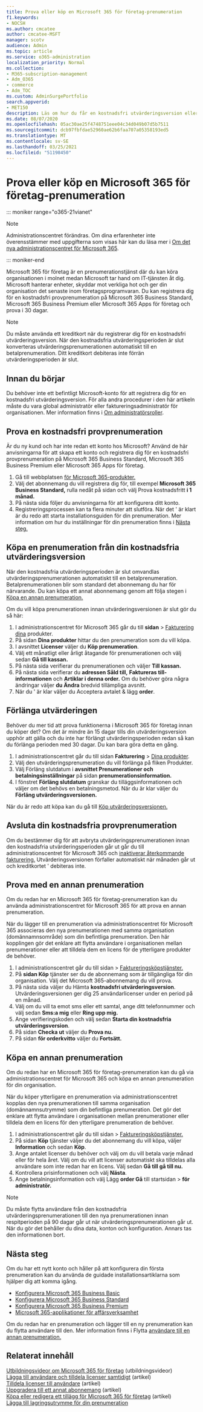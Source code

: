 ```yaml
---
title: Prova eller köp en Microsoft 365 för företag-prenumeration
f1.keywords:
- NOCSH
ms.author: cmcatee
author: cmcatee-MSFT
manager: scotv
audience: Admin
ms.topic: article
ms.service: o365-administration
localization_priority: Normal
ms.collection:
- M365-subscription-management
- Adm_O365
- commerce
- Adm_TOC
ms.custom: AdminSurgePortfolio
search.appverid:
- MET150
description: Läs om hur du får en kostnadsfri utvärderingsversion eller köper en prenumeration för Microsoft 365 för företag.
ms.date: 08/07/2020
ms.openlocfilehash: 05ac30ae25f4748751eee04c34d049b07d5b7511
ms.sourcegitcommit: dcb97fbfdae52960ae62b6faa707a05358193ed5
ms.translationtype: MT
ms.contentlocale: sv-SE
ms.lasthandoff: 03/25/2021
ms.locfileid: "51198450"
---
```

# <a name="try-or-buy-a-microsoft-365-for-business-subscription"></a>Prova eller köp en Microsoft 365 för företag-prenumeration

::: moniker range="o365-21vianet"

> [!NOTE]
> Administrationscentret förändras. Om dina erfarenheter inte överensstämmer med uppgifterna som visas här kan du läsa mer i [Om det nya administrationscentret för Microsoft 365](../admin/microsoft-365-admin-center-preview.md?view=o365-21vianet).

::: moniker-end

Microsoft 365 för företag är en prenumerationstjänst där du kan köra organisationen i molnet medan Microsoft tar hand om IT-tjänsten åt dig. Microsoft hanterar enheter, skyddar mot verkliga hot och ger din organisation det senaste inom företagsprogramvaran. Du kan registrera dig för en kostnadsfri provprenumeration på Microsoft 365 Business Standard, Microsoft 365 Business Premium eller Microsoft 365 Apps för företag och prova i 30 dagar.

> [!NOTE]
> Du måste använda ett kreditkort när du registrerar dig för en kostnadsfri utvärderingsversion. När den kostnadsfria utvärderingsperioden är slut konverteras utvärderingsprenumerationen automatiskt till en betalprenumeration. Ditt kreditkort debiteras inte förrän utvärderingsperioden är slut.

## <a name="before-you-begin"></a>Innan du börjar

Du behöver inte ett befintligt Microsoft-konto för att registrera dig för en kostnadsfri utvärderingsversion. För alla andra procedurer i den här artikeln måste du vara global administratör eller faktureringsadministratör för organisationen. Mer information finns i [Om administratörsroller](../admin/add-users/about-admin-roles.md).

## <a name="try-a-free-trial-subscription"></a>Prova en kostnadsfri provprenumeration

Är du ny kund och har inte redan ett konto hos Microsoft? Använd de här anvisningarna för att skapa ett konto och registrera dig för en kostnadsfri provprenumeration på Microsoft 365 Business Standard, Microsoft 365 Business Premium eller Microsoft 365 Apps för företag.

1. Gå till webbplatsen <a href="https://www.aka.ms/office365signup" target="_blank">för Microsoft 365-produkter.</a>
2. Välj det abonnemang du vill registrera dig för, till exempel **Microsoft 365 Business Standard,** rulla nedåt på sidan och välj Prova kostnadsfritt **i 1 månad.**
3. På nästa sida följer du anvisningarna för att konfigurera ditt konto.
4. Registreringsprocessen kan ta flera minuter att slutföra. När det \' är klart är du redo att starta installationsguiden för din prenumeration. Mer information om hur du inställningar för din prenumeration finns i [Nästa steg.](#next-steps)

## <a name="buy-a-subscription-from-your-free-trial"></a>Köpa en prenumeration från din kostnadsfria utvärderingsversion

När den kostnadsfria utvärderingsperioden är slut omvandlas utvärderingsprenumerationen automatiskt till en betalprenumeration. Betalprenumerationen blir som standard det abonnemang du har för närvarande. Du kan köpa ett annat abonnemang genom att följa stegen i [Köpa en annan prenumeration.](#buy-a-different-subscription)

Om du vill köpa prenumerationen innan utvärderingsversionen är slut gör du så här:

1. I administrationscentret för Microsoft 365 går du till **sidan** \> <a href="https://go.microsoft.com/fwlink/p/?linkid=842054" target="_blank">Fakturering dina</a> produkter.
2. På sidan **Dina produkter** hittar du den prenumeration som du vill köpa.
3. I avsnittet **Licenser** väljer du **Köp prenumeration**.
4. Välj ett månatligt eller årligt åtagande för prenumerationen och välj sedan **Gå till kassan.**
5. På nästa sida verifierar du prenumerationen och väljer **Till kassan.**
6. På nästa sida verifierar du **adressen Såld till,** **Faktureras till-informationen** och **Artiklar i denna order.** Om du behöver göra några ändringar väljer **du Ändra** bredvid tillämpliga avsnitt.
7. När du \' är klar väljer du Acceptera avtalet & lägg **order**.

## <a name="extend-your-trial"></a>Förlänga utvärderingen

Behöver du mer tid att prova funktionerna i Microsoft 365 för företag innan du köper det? Om det är mindre än 15 dagar tills din utvärderingsversion upphör att gälla och du inte har förlängt utvärderingsperioden redan så kan du förlänga perioden med 30 dagar. Du kan bara göra detta en gång.

1. I administrationscentret går du till sidan **Fakturering** \> <a href="https://go.microsoft.com/fwlink/p/?linkid=842054" target="_blank">Dina produkter</a>.
2. Välj  den utvärderingsprenumeration du vill förlänga på fliken Produkter. 
3. Välj Förläng slutdatum i **avsnittet Prenumerationer och betalningsinställningar** på sidan **prenumerationsinformation.**
4. I fönstret **Förläng slutdatum** granskar du tilläggsinformationen och väljer om det behövs en betalningsmetod. När du är klar väljer du **Förläng utvärderingsversionen.**

När du är redo att köpa kan du gå till [Köp utvärderingsversionen.](#buy-a-subscription-from-your-free-trial)

## <a name="cancel-your-free-trial-subscription"></a>Avsluta din kostnadsfria provprenumeration

Om du bestämmer dig för att avbryta utvärderingsprenumerationen innan den kostnadsfria utvärderingsperioden går ut går du till administrationscentret för Microsoft 365 och [inaktiverar återkommande fakturering.](subscriptions/renew-your-subscription.md#turn-recurring-billing-off-or-on) Utvärderingsversionen förfaller automatiskt när månaden går ut och kreditkortet \' debiteras inte.

## <a name="try-a-different-subscription"></a>Prova med en annan prenumeration

Om du redan har en Microsoft 365 för företag-prenumeration kan du använda administrationscentret för Microsoft 365 för att prova en annan prenumeration.

När du lägger till en prenumeration via administrationscentret för Microsoft 365 associeras den nya prenumerationen med samma organisation (domännamnsområde) som din befintliga prenumeration. Den här kopplingen gör det enklare att flytta användare i organisationen mellan prenumerationer eller att tilldela dem en licens för de ytterligare produkter de behöver.

1. I administrationscentret går du  till sidan \> <a href="https://go.microsoft.com/fwlink/p/?linkid=868433" target="_blank">Faktureringsköpstjänster.</a>
2. På **sidan Köp** tjänster ser du de abonnemang som är tillgängliga för din organisation. Välj det Microsoft 365-abonnemang du vill prova.
3. På nästa sida väljer du Hämta **kostnadsfri utvärderingsversion**. Utvärderingsversionen ger dig 25 användarlicenser under en period på en månad.
4. Välj om du vill ta emot sms eller ett samtal, ange ditt telefonnummer och välj sedan **Sms:a mig** eller **Ring upp mig.**
5. Ange verifieringskoden och välj sedan **Starta din kostnadsfria utvärderingsversion**.
6. På sidan **Checka ut** väljer du **Prova nu.**
7. På sidan **för orderkvitto** väljer du **Fortsätt.**

## <a name="buy-a-different-subscription"></a>Köpa en annan prenumeration

Om du redan har en Microsoft 365 för företag-prenumeration kan du gå via administrationscentret för Microsoft 365 och köpa en annan prenumeration för din organisation.

När du köper ytterligare en prenumeration via administrationscentret kopplas den nya prenumerationen till samma organisation (domännamnsutrymme) som din befintliga prenumeration. Det gör det enklare att flytta användare i organisationen mellan prenumerationer eller tilldela dem en licens för den ytterligare prenumeration de behöver.

1. I administrationscentret går du  till sidan \> <a href="https://go.microsoft.com/fwlink/p/?linkid=868433" target="_blank">Faktureringsköpstjänster.</a>
2. På sidan **Köp** tjänster väljer du det abonnemang du vill köpa, väljer **Information** och sedan **Köp**.
3. Ange antalet licenser du behöver och välj om du vill betala varje månad eller för hela året. Välj om du vill att licenser automatiskt ska tilldelas alla användare som inte redan har en licens. Välj sedan **Gå till gå till nu.**
4. Kontrollera prisinformationen och välj **Nästa**.
5. Ange betalningsinformation och välj Lägg **order Gå** till startsidan \> **för administratör.**

> [!NOTE]
> Du måste flytta användare från den kostnadsfria utvärderingsprenumerationen till den nya prenumerationen innan respitperioden på 90 dagar går ut när utvärderingsprenumerationen går ut. När du gör det behåller du dina data, konton och konfiguration. Annars tas den informationen bort.

## <a name="next-steps"></a>Nästa steg

Om du har ett nytt konto och håller på att konfigurera din första prenumeration kan du använda de guidade installationsartiklarna som hjälper dig att komma igång.

- [Konfigurera Microsoft 365 Business Basic](../admin/setup/setup-business-basic.md)
- [Konfigurera Microsoft 365 Business Standard](../admin/setup/setup-business-standard.md)
- [Konfigurera Microsoft 365 Business Premium](../business/set-up.md)
- [Microsoft 365-applikationer för affärsverksamhet](../admin/setup/setup-apps-for-business.md)

Om du redan har en prenumeration och lägger till en ny prenumeration kan du flytta användare till den. Mer information finns i Flytta [användare till en annan prenumeration.](subscriptions/move-users-different-subscription.md)

## <a name="related-content"></a>Relaterat innehåll

[Utbildningsvideor om Microsoft 365 för företag](https://support.office.com/article/6ab4bbcd-79cf-4000-a0bd-d42ce4d12816) (utbildningsvideor)\
[Lägga till användare och tilldela licenser samtidigt](../admin/add-users/add-users.md) (artikel)\
[Tilldela licenser till användare](../admin/manage/assign-licenses-to-users.md) (artikel)\
[Uppgradera till ett annat abonnemang](subscriptions/upgrade-to-different-plan.md) (artikel)\
[Köpa eller redigera ett tillägg för Microsoft 365 för företag](buy-or-edit-an-add-on.md) (artikel)\
[Lägga till lagringsutrymme för din prenumeration](add-storage-space.md)